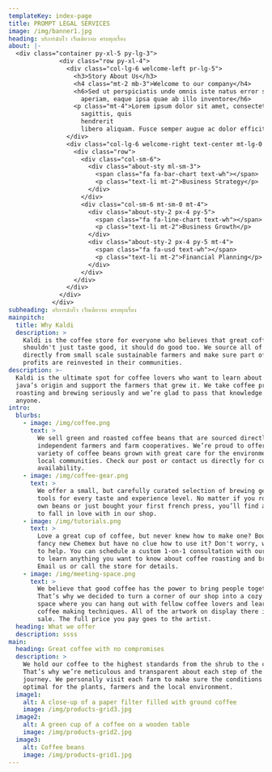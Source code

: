 ```yaml
---
templateKey: index-page
title: PROMPT LEGAL SERVICES
image: /img/banner1.jpg
heading: บริการฉับไว เว็บเดียวจบ ครบทุกเรื่อง
about: |-
  <div class="container py-xl-5 py-lg-3">
              <div class="row py-xl-4">
                <div class="col-lg-6 welcome-left pr-lg-5">
                  <h3>Story About Us</h3>
                  <h4 class="mt-2 mb-3">Welcome to our company</h4>
                  <h6>Sed ut perspiciatis unde omnis iste natus error sit voluptatem accusantium doloremque laudantium, totam rem
                    aperiam, eaque ipsa quae ab illo inventore</h6>
                  <p class="mt-4">Lorem ipsum dolor sit amet, consectetur adipiscing elit. Suspendisse porta erat sit amet eros
                    sagittis, quis
                    hendrerit
                    libero aliquam. Fusce semper augue ac dolor efficitur, a pretium metus pellentesque.</p>
                </div>
                <div class="col-lg-6 welcome-right text-center mt-lg-0 mt-5">
                  <div class="row">
                    <div class="col-sm-6">
                      <div class="about-sty ml-sm-3">
                        <span class="fa fa-bar-chart text-wh"></span>
                        <p class="text-li mt-2">Business Strategy</p>
                      </div>
                    </div>
                    <div class="col-sm-6 mt-sm-0 mt-4">
                      <div class="about-sty-2 px-4 py-5">
                        <span class="fa fa-line-chart text-wh"></span>
                        <p class="text-li mt-2">Business Growth</p>
                      </div>
                      <div class="about-sty-2 px-4 py-5 mt-4">
                        <span class="fa fa-usd text-wh"></span>
                        <p class="text-li mt-2">Financial Planning</p>
                      </div>
                    </div>
                  </div>
                </div>
              </div>
            </div>
subheading: บริการฉับไว เว็บเดียวจบ ครบทุกเรื่อง
mainpitch:
  title: Why Kaldi
  description: >
    Kaldi is the coffee store for everyone who believes that great coffee
    shouldn't just taste good, it should do good too. We source all of our beans
    directly from small scale sustainable farmers and make sure part of the
    profits are reinvested in their communities.
description: >-
  Kaldi is the ultimate spot for coffee lovers who want to learn about their
  java’s origin and support the farmers that grew it. We take coffee production,
  roasting and brewing seriously and we’re glad to pass that knowledge to
  anyone.
intro:
  blurbs:
    - image: /img/coffee.png
      text: >
        We sell green and roasted coffee beans that are sourced directly from
        independent farmers and farm cooperatives. We’re proud to offer a
        variety of coffee beans grown with great care for the environment and
        local communities. Check our post or contact us directly for current
        availability.
    - image: /img/coffee-gear.png
      text: >
        We offer a small, but carefully curated selection of brewing gear and
        tools for every taste and experience level. No matter if you roast your
        own beans or just bought your first french press, you’ll find a gadget
        to fall in love with in our shop.
    - image: /img/tutorials.png
      text: >
        Love a great cup of coffee, but never knew how to make one? Bought a
        fancy new Chemex but have no clue how to use it? Don't worry, we’re here
        to help. You can schedule a custom 1-on-1 consultation with our baristas
        to learn anything you want to know about coffee roasting and brewing.
        Email us or call the store for details.
    - image: /img/meeting-space.png
      text: >
        We believe that good coffee has the power to bring people together.
        That’s why we decided to turn a corner of our shop into a cozy meeting
        space where you can hang out with fellow coffee lovers and learn about
        coffee making techniques. All of the artwork on display there is for
        sale. The full price you pay goes to the artist.
  heading: What we offer
  description: ssss
main:
  heading: Great coffee with no compromises
  description: >
    We hold our coffee to the highest standards from the shrub to the cup.
    That’s why we’re meticulous and transparent about each step of the coffee’s
    journey. We personally visit each farm to make sure the conditions are
    optimal for the plants, farmers and the local environment.
  image1:
    alt: A close-up of a paper filter filled with ground coffee
    image: /img/products-grid3.jpg
  image2:
    alt: A green cup of a coffee on a wooden table
    image: /img/products-grid2.jpg
  image3:
    alt: Coffee beans
    image: /img/products-grid1.jpg
---
```


